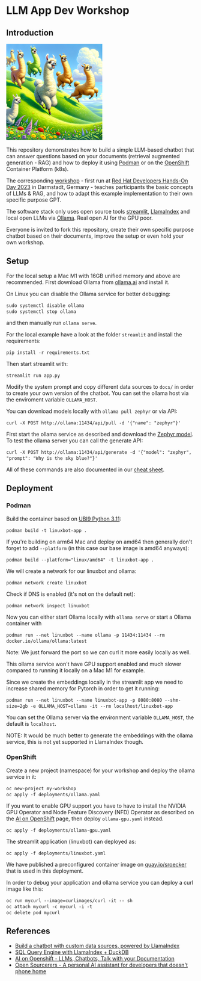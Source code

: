 # LLM App Dev Workshop

## Introduction

<img src="localllamas.png" alt="a bunch of happy local llamas" width="256">

This repository demonstrates how to build a simple LLM-based chatbot that can answer questions based on your documents (retrieval augmented generation - RAG) and how to deploy it using [Podman](https://podman.io) or on the [OpenShift](https://www.openshift.com) Container Platform (k8s).

The corresponding [workshop](workshop/Darmstadt_v1.md) - first run at [Red Hat Developers Hands-On Day 2023](https://events.redhat.com/profile/form/index.cfm?PKformID=0x900962abcd&sc_cid=7013a000003SlFvAAK) in Darmstadt, Germany - teaches participants the basic concepts of LLMs & RAG, and how to adapt this example implementation to their own specific purpose GPT.

The software stack only uses open source tools [streamlit](https://streamlit.io), [LlamaIndex](https://llamaindex.ai) and local open LLMs via [Ollama](https://ollama.ai). Real open AI for the GPU poor.

Everyone is invited to fork this repository, create their own specific purpose chatbot based on their documents, improve the setup or even hold your own workshop.

## Setup

For the local setup a Mac M1 with 16GB unified memory and above are recommended. First download Ollama from [ollama.ai](https://ollama.ai) and install it.

On Linux you can disable the Ollama service for better debugging:

```
sudo systemctl disable ollama
sudo systemctl stop ollama
```

and then manually run `ollama serve`.

For the local example have a look at the folder `streamlit` and install the requirements:

```
pip install -r requirements.txt
```

Then start streamlit with:
```
streamlit run app.py
```

Modify the system prompt and copy different data sources to `docs/` in order to create your own version of the chatbot.
You can set the ollama host via the enviroment variable `OLLAMA_HOST`.

You can download models locally with `ollama pull zephyr` or via API:

```
curl -X POST http://ollama:11434/api/pull -d '{"name": "zephyr"}'
```

First start the ollama service as described and download the [Zephyr model](https://ollama.ai/library/zephyr).
To test the ollama server you can call the generate API:

```
curl -X POST http://ollama:11434/api/generate -d '{"model": "zephyr", "prompt": "Why is the sky blue?"}'
```

All of these commands are also documented in our [cheat sheet](cheatsheet.txt).

## Deployment


### Podman

Build the container based on [UBI9 Python 3.11](https://catalog.redhat.com/software/containers/ubi9/python-311/63f764b03f0b02a2e2d63fff?architecture=amd64&image=654d1ee47c3bfba06c9c59ea):

```
podman build -t linuxbot-app .
```
If you're building on arm64 Mac and deploy on amd64 then generally don't forget to add `--platform` (in this case our base image is amd64 anyways):

```
podman build --platform="linux/amd64" -t linuxbot-app .
```

We will create a network for our linuxbot and ollama:

```
podman network create linuxbot
```

Check if DNS is enabled (it's not on the default net):

```
podman network inspect linuxbot
```

Now you can either start Ollama locally with `ollama serve` or start a Ollama container with

```
podman run --net linuxbot --name ollama -p 11434:11434 --rm docker.io/ollama/ollama:latest
```
 
Note: We just forward the port so we can curl it more easily locally as well.

This ollama service won't have GPU support enabled and much slower compared to running it locally on a Mac M1 for example.

Since we create the embeddings locally in the streamlit app we need to increase shared memory for Pytorch in order to get it running:

```
podman run --net linuxbot --name linuxbot-app -p 8080:8080 --shm-size=2gb -e OLLAMA_HOST=ollama -it --rm localhost/linuxbot-app
```

You can set the Ollama server via the environment variable `OLLAMA_HOST`, the default is `localhost`.

NOTE: It would be much better to generate the embeddings with the ollama service, this is not yet supported in LlamaIndex though.

### OpenShift

Create a new project (namespace) for your workshop and deploy the ollama service in it:

```
oc new-project my-workshop
oc apply -f deployments/ollama.yaml
```

If you want to enable GPU support you have to have to install the NVIDIA GPU Operator and Node Feature Discovery (NFD) Operator as described on the [AI on OpenShift](https://ai-on-openshift.io/odh-rhods/nvidia-gpus/) page, then deploy `ollama-gpu.yaml` instead.

```
oc apply -f deployments/ollama-gpu.yaml
```

The streamlit application (linuxbot) can deployed as:

```
oc apply -f deployments/linuxbot.yaml
```

We have published a preconfigured container image on [quay.io/sroecker](https://quay.io/sroecker/linuxbot-app) that is used in this deployment.

In order to debug your application and ollama service you can deploy a curl image like this:

```
oc run mycurl --image=curlimages/curl -it -- sh
oc attach mycurl -c mycurl -i -t
oc delete pod mycurl
```

## References

- [Build a chatbot with custom data sources, powered by LlamaIndex](https://blog.streamlit.io/build-a-chatbot-with-custom-data-sources-powered-by-llamaindex/)
- [SQL Query Engine with LlamaIndex + DuckDB](https://gpt-index.readthedocs.io/en/latest/examples/index_structs/struct_indices/duckdb_sql_query.html)
- [AI on Openshift - LLMs, Chatbots, Talk with your Documentation](https://ai-on-openshift.io/demos/llm-chat-doc/llm-chat-doc/)
- [Open Sourcerers - A personal AI assistant for developers that doesn't phone home](https://www.opensourcerers.org/2023/11/06/a-personal-ai-assistant-for-developers-that-doesnt-phone-home/)

